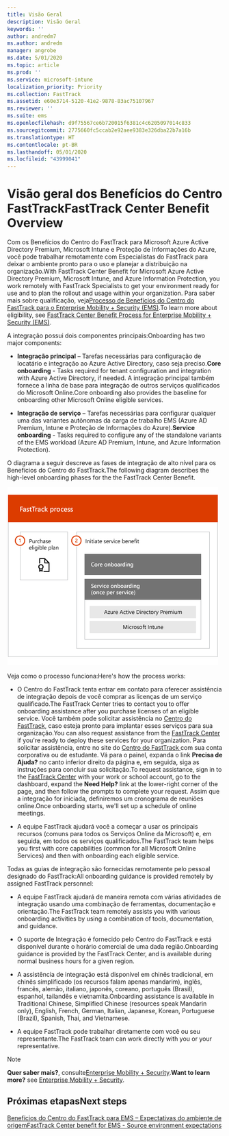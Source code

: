 ```yaml
---
title: Visão Geral
description: Visão Geral
keywords: ''
author: andredm7
ms.author: andredm
manager: angrobe
ms.date: 5/01/2020
ms.topic: article
ms.prod: ''
ms.service: microsoft-intune
localization_priority: Priority
ms.collection: FastTrack
ms.assetid: e60e3714-5120-41e2-9878-83ac75107967
ms.reviewer: ''
ms.suite: ems
ms.openlocfilehash: d9f75567ce6b720015f6381c4c6205097014c833
ms.sourcegitcommit: 2775660fc5ccab2e92aee9383e326dba22b7a16b
ms.translationtype: HT
ms.contentlocale: pt-BR
ms.lasthandoff: 05/01/2020
ms.locfileid: "43999041"
---
```

# <a name="fasttrack-center-benefit-overview"></a><span data-ttu-id="dde74-103">Visão geral dos Benefícios do Centro FastTrack</span><span class="sxs-lookup"><span data-stu-id="dde74-103">FastTrack Center Benefit Overview</span></span>

<span data-ttu-id="dde74-104">Com os Benefícios do Centro do FastTrack para Microsoft Azure Active Directory Premium, Microsoft Intune e Proteção de Informações do Azure, você pode trabalhar remotamente com Especialistas do FastTrack para deixar o ambiente pronto para o uso e planejar a distribuição na organização.</span><span class="sxs-lookup"><span data-stu-id="dde74-104">With FastTrack Center Benefit for Microsoft Azure Active Directory Premium, Microsoft Intune, and Azure Information Protection, you work remotely with FastTrack Specialists to get your environment ready for use and to plan the rollout and usage within your organization.</span></span> <span data-ttu-id="dde74-105">Para saber mais sobre qualificação, veja[Processo de Benefícios do Centro do FastTrack para o Enterprise Mobility + Security (EMS)](EMS-fasttrack-process.md).</span><span class="sxs-lookup"><span data-stu-id="dde74-105">To learn more about eligibility, see [FastTrack Center Benefit Process for Enterprise Mobility + Security (EMS)](EMS-fasttrack-process.md).</span></span>

<span data-ttu-id="dde74-106">A integração possui dois componentes principais:</span><span class="sxs-lookup"><span data-stu-id="dde74-106">Onboarding has two major components:</span></span>

-   <span data-ttu-id="dde74-107">**Integração principal** – Tarefas necessárias para configuração de locatário e integração ao Azure Active Directory, caso seja preciso.</span><span class="sxs-lookup"><span data-stu-id="dde74-107">**Core onboarding** - Tasks required for tenant configuration and integration with Azure Active Directory, if needed.</span></span> <span data-ttu-id="dde74-108">A integração principal também fornece a linha de base para integração de outros serviços qualificados do Microsoft Online.</span><span class="sxs-lookup"><span data-stu-id="dde74-108">Core onboarding also provides the baseline for onboarding other Microsoft Online eligible services.</span></span>

-   <span data-ttu-id="dde74-109">**Integração de serviço** – Tarefas necessárias para configurar qualquer uma das variantes autônomas da carga de trabalho EMS (Azure AD Premium, Intune e Proteção de Informações do Azure).</span><span class="sxs-lookup"><span data-stu-id="dde74-109">**Service onboarding** - Tasks required to configure any of the standalone variants of the EMS workload (Azure AD Premium, Intune, and Azure Information Protection).</span></span>

<span data-ttu-id="dde74-110">O diagrama a seguir descreve as fases de integração de alto nível para os Benefícios do Centro do FastTrack.</span><span class="sxs-lookup"><span data-stu-id="dde74-110">The following diagram describes the high-level onboarding phases for the the FastTrack Center Benefit.</span></span>

![As fases de integração de alto nível do uso dos Benefícios do Centro do FastTrack](./media/ft-onboarding-process.png)

<span data-ttu-id="dde74-112">Veja como o processo funciona:</span><span class="sxs-lookup"><span data-stu-id="dde74-112">Here's how the process works:</span></span>

- <span data-ttu-id="dde74-113">O Centro do FastTrack tenta entrar em contato para oferecer assistência de integração depois de você comprar as licenças de um serviço qualificado.</span><span class="sxs-lookup"><span data-stu-id="dde74-113">The FastTrack Center tries to contact you to offer onboarding assistance after you purchase licenses of an eligible service.</span></span> <span data-ttu-id="dde74-114">Você também pode solicitar assistência no [Centro do FastTrack](https://go.microsoft.com/fwlink/?linkid=780698), caso esteja pronto para implantar esses serviços para sua organização.</span><span class="sxs-lookup"><span data-stu-id="dde74-114">You can also request assistance from the [FastTrack Center](https://go.microsoft.com/fwlink/?linkid=780698) if you're ready to deploy these services for your organization.</span></span> <span data-ttu-id="dde74-115">Para solicitar assistência, entre no site do [Centro do FastTrack ](https://go.microsoft.com/fwlink/?linkid=780698) com sua conta corporativa ou de estudante. Vá para o painel, expanda o link **Precisa de Ajuda?** no canto inferior direito da página e, em seguida, siga as instruções para concluir sua solicitação.</span><span class="sxs-lookup"><span data-stu-id="dde74-115">To request assistance, sign in to the [FastTrack Center](https://go.microsoft.com/fwlink/?linkid=780698) with your work or school account, go to the dashboard, expand the **Need Help?** link at the lower-right corner of the page, and then follow the prompts to complete your request.</span></span> <span data-ttu-id="dde74-116">Assim que a integração for iniciada, definiremos um cronograma de reuniões online.</span><span class="sxs-lookup"><span data-stu-id="dde74-116">Once onboarding starts, we'll set up a schedule of online meetings.</span></span>

-   <span data-ttu-id="dde74-117">A equipe FastTrack ajudará você a começar a usar os principais recursos (comuns para todos os Serviços Online da Microsoft) e, em seguida, em todos os serviços qualificados.</span><span class="sxs-lookup"><span data-stu-id="dde74-117">The FastTrack team helps you first with core capabilities (common for all Microsoft Online Services) and then with onboarding each eligible service.</span></span>

<span data-ttu-id="dde74-118">Todas as guias de integração são fornecidas remotamente pelo pessoal designado do FastTrack:</span><span class="sxs-lookup"><span data-stu-id="dde74-118">All onboarding guidance is provided remotely by assigned FastTrack personnel:</span></span>

-   <span data-ttu-id="dde74-119">A equipe FastTrack ajudará de maneira remota com várias atividades de integração usando uma combinação de ferramentas, documentação e orientação.</span><span class="sxs-lookup"><span data-stu-id="dde74-119">The FastTrack team remotely assists you with various onboarding activities by using a combination of tools, documentation, and guidance.</span></span>

-   <span data-ttu-id="dde74-120">O suporte de Integração é fornecido pelo Centro do FastTrack e está disponível durante o horário comercial de uma dada região.</span><span class="sxs-lookup"><span data-stu-id="dde74-120">Onboarding guidance is provided by the FastTrack Center, and is available during normal business hours for a given region.</span></span>

-   <span data-ttu-id="dde74-121">A assistência de integração está disponível em chinês tradicional, em chinês simplificado (os recursos falam apenas mandarim), inglês, francês, alemão, italiano, japonês, coreano, português (Brasil), espanhol, tailandês e vietnamita.</span><span class="sxs-lookup"><span data-stu-id="dde74-121">Onboarding assistance is available in Traditional Chinese, Simplified Chinese (resources speak Mandarin only), English, French, German, Italian, Japanese, Korean, Portuguese (Brazil), Spanish, Thai, and Vietnamese.</span></span>

-   <span data-ttu-id="dde74-122">A equipe FastTrack pode trabalhar diretamente com você ou seu representante.</span><span class="sxs-lookup"><span data-stu-id="dde74-122">The FastTrack team can work directly with you or your representative.</span></span>

> [!NOTE]
> <span data-ttu-id="dde74-123">**Quer saber mais?**, consulte[Enterprise Mobility + Security](https://www.microsoft.com/cloud-platform/enterprise-mobility).</span><span class="sxs-lookup"><span data-stu-id="dde74-123">**Want to learn more?** see [Enterprise Mobility + Security](https://www.microsoft.com/cloud-platform/enterprise-mobility).</span></span>

## <a name="next-steps"></a><span data-ttu-id="dde74-124">Próximas etapas</span><span class="sxs-lookup"><span data-stu-id="dde74-124">Next steps</span></span>

[<span data-ttu-id="dde74-125">Benefícios do Centro do FastTrack para EMS – Expectativas do ambiente de origem</span><span class="sxs-lookup"><span data-stu-id="dde74-125">FastTrack Center benefit for EMS - Source environment expectations</span></span>](EMS-source-environment-expectations.md)

